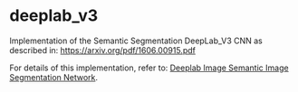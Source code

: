 # deeplab_v3
Implementation of the Semantic Segmentation DeepLab_V3 CNN as described in: https://arxiv.org/pdf/1606.00915.pdf

For details of this implementation, refer to: [Deeplab Image Semantic Image Segmentation Network]().
